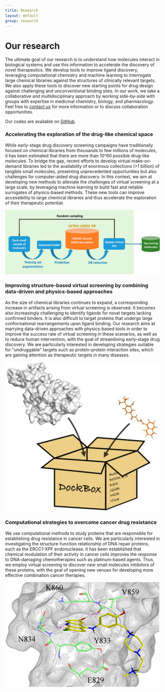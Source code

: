 ```yaml
---
title: Research
layout: default
group: research
---
```


<div class="row">

# Our research
The ultimate goal of our research is to understand how molecules interact in biological systems and use this information to accelerate the discovery of novel therapeutics. We develop tools to improve ligand discovery, leveraging computational chemistry and machine learning to interrogate large chemical libraries against the structures of clinically relevant targets. We also apply these tools to discover new starting points for drug design against challenging and unconventional binding sites. In our work, we take a collaborative and multidisciplinary approach by working side-by-side with groups with expertise in medicinal chemistry, biology, and pharmacology. Feel free to [contact us](https://gentile-lab.github.io/) for more information or to discuss collaboration opportunities.

Our codes are available on [GitHub](https://github.com/gentile-lab).
<br>

</div>

<div class="row">

### Accelerating the exploration of the drug-like chemical space

<div class="col-md-8 order-md-1">

While early-stage drug discovery screening campaigns have traditionally focused on chemical libraries from thousands to few millions of molecules, it has been estimated that there are more than 10^60 possible drug-like molecules. To bridge the gap, recent efforts to develop virtual make-on-demand libraries led to the availability of enormous collections (>1 billion) of tangible small molecules, presenting unprecedented opportunities but also challenges for computer-aided drug discovery. In this context, we aim at developing new methods to alleviate the challenges of virtual screening at a large scale, by leveraging machine learning to build fast and reliable surrogates of physics-based methods. These new tools can improve accessibility to large chemical libraries and thus accelerate the exploration of their therapeutic potential.

</div>
<div class="col-md-4 order-md-2 align-self-center">
<img class="img-fluid" src="/static/img/res/dd.png" alt="deepdocking">

</div>
</div>
<div class="row">

### Improving structure-based virtual screening by combining data-driven and physics-based approaches

<div class="col-md-9 order-md-2">

As the size of chemical libraries continues to expand, a corresponding increase in artifacts arising from virtual screening is observed. It becomes also increasingly challenging to identify ligands for novel targets lacking confirmed binders. It is also difficult to target proteins that undergo large conformational rearrangements upon ligand binding. Our research aims at marrying data-driven approaches with physics-based tools in order to improve the success rate of virtual screening in these scenarios, as well as to reduce human intervention, with the goal of streamlining early-stage drug discovery. We are particularly interested in developing strategies suitable for "undruggable" targets such as protein-protein interaction sites, which are gaining attention as therapeutic targets in many diseases.
</div>

<div class="col-md-3 order-md-1 align-self-center">
<img class="img-fluid" src="/static/img/res/db.png" alt="dbx">
</div>
</div>
<div class="row">

### Computational strategies to overcome cancer drug resistance

<div class="col-md-9 order-md-1">

We use computational methods to study proteins that are responsible for establishing drug resistance in cancer cells. We are particularly interested in investigating the structure-function relationship of DNA repair proteins, such as the ERCC1-XPF endonuclease. It has been established that chemical modulation of their activity in cancer cells improves the response to DNA-damaging chemotherapies such as platinum-based agents. Thus, we employ virtual screening to discover new small molecules inhibitors of these proteins, with the goal of opening new venues for developing more effective combination cancer therapies.
</div>

<div class="col-md-3 order-md-2 align-self-center">
<img class="img-fluid" src="/static/img/res/b5.png" alt="cmpd">
</div>
</div>
<div class="row">

</div>
